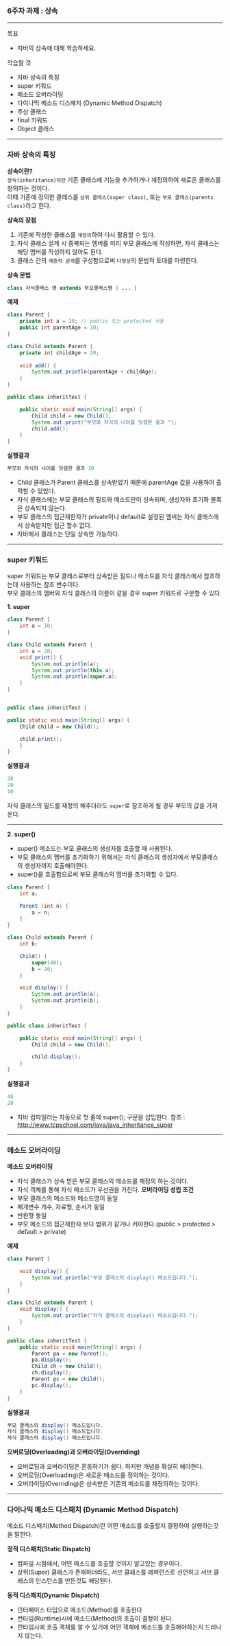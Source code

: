 ### 6주차 과제 : 상속
---
목표
+ 자바의 상속에 대해 학습하세요.

학습할 것
+ 자바 상속의 특징
+ super 키워드
+ 메소드 오버라이딩
+ 다이나믹 메소드 디스패치 (Dynamic Method Dispatch)
+ 추상 클래스
+ final 키워드
+ Object 클래스
---
### 자바 상속의 특징

**상속이란?**         
`상속(inheritance)이란` 기존 클래스에 기능을 추가하거나 재정의하여 새로운 클래스를 정의하는 것이다.        
이때 기존에 정의한 클래스를 `상위 클래스(super class)`, 또는 `부모 클래스(parents class)`라고 한다.

**상속의 장점**
1. 기존에 작성한 클래스를 `재정의`하여 다시 활용할 수 있다.        
2. 자식 클래스 설계 시 중복되는 멤버를 미리 부모 클래스에 작성하면, 자식 클래스는 해당 멤버를 작성하지 않아도 된다.       
3. 클래스 간의 `계층적 관계`를 구성함으로써 `다형성`의 문법적 토대를 마련한다.

**상속 문법**
```java
class 자식클래스 명 extends 부모클래스명 { ... }
```

**예제**
```java
class Parent {
    private int a = 10; // public 또는 protected 사용
    public int parentAge = 10;
}

class Child extends Parent {
    private int childAge = 20;
	
    void add() {
        System.out.println(parentAge + childAge);
    }
}

public class inheritTest {

    public static void main(String[] args) {
        Child child = new Child();
        System.out.print("부모와 자식의 나이를 덧셈한 결과 ");
        child.add();
    }
}
```
**실행결과**
```java
부모와 자식의 나이를 덧셈한 결과 30
```
+ Child 클래스가 Parent 클래스를 상속받았기 때문에 parentAge 값을 사용하여 출력할 수 있었다.
+ 자식 클래스에는 부모 클래스의 필드와 메소드만이 상속되며, 생성자와 초기화 블록은 상속되지 않는다.
+ 부모 클래스의 접근제한자가 private이나 default로 설정된 멤버는 자식 클래스에서 상속받지만 접근 할수 없다.    
+ 자바에서 클래스는 단일 상속만 가능하다.       

---
### super 키워드     
super 키워드는 부모 클래스로부터 상속받은 필드나 메소드를 자식 클래스에서 참조하는데 사용하는 참조 변수이다.      
부모 클래스의 멤버와 자식 클래스의 이름이 같을 경우 super 키워드로 구분할 수 있다.       

**1. super**
```java
class Parent {
    int a = 10;
}

class Child extends Parent {
    int a = 20;
    void print() {
        System.out.println(a);
        System.out.println(this.a);
        System.out.println(super.a);
    }
}


public class inheritTest {

public static void main(String[] args) {
    Child child = new Child();

    child.print();
    }
}
```
**실행결과**
```java
20
20
10
```
자식 클래스의 필드를 재정의 해주더라도 `super`로 참조하게 될 경우 부모의 값을 가져온다.

---
**2. super()**
+ super() 메소드는 부모 클래스의 생성자를 호출할 때 사용된다.
+ 부모 클래스의 멤버를 초기화하기 위해서는 자식 클래스의 생성자에서 부모클래스의 생성자까지 호출해야한다.
+ super()를 호출함으로써 부모 클래스의 멤버를 초기화할 수 있다.      
```java
class Parent {
    int a;

    Parent (int n) {
        a = n;
    }
}

class Child extends Parent {
    int b;

    Child() {
        super(40);
        b = 20;
    }

    void display() {
        System.out.println(a);
        System.out.println(b);
    }
}

public class inheritTest {

    public static void main(String[] args) {
        Child child = new Child();

        child.display();
    }
}
```
**실행결과**
```java
40
20
```
+ 자바 컴파일러는 자동으로 첫 줄에 super(); 구문을 삽입한다.
참조 : <http://www.tcpschool.com/java/java_inheritance_super>            

---
### 메소드 오버라이딩
**메소드 오버라이딩**
+ 자식 클래스가 상속 받은 부모 클래스의 메소드를 재정의 하는 것이다.
+ 자식 객체를 통해 자식 메소드가 우선권을 가진다.
**오버라이딩 성립 조건**
+ 부모 클래스의 메소드와 메소드명이 동일
+ 매개변수 개수, 자료형, 순서가 동일
+ 반환형 동일
+ 부모 메소드의 접근제한자 보다 범위가 같거나 커야한다.(public > protected > default > private)

**예제**
```java
class Parent {

    void display() {
        System.out.println("부모 클래스의 display() 메소드입니다.");
    }
}

class Child extends Parent {
    void display() {
        System.out.println("자식 클래스의 display() 메소드입니다.");
    }
}

public class inheritTest {
    public static void main(String[] args) {
        Parent pa = new Parent();
        pa.display();
        Child ch = new Child();
        ch.display();
        Parent pc = new Child();
        pc.display();
    }
}
```
**실행결과**
```java
부모 클래스의 display() 메소드입니다.
자식 클래스의 display() 메소드입니다.
자식 클래스의 display() 메소드입니다.
```

**오버로딩(Overloading)과 오버라이딩(Overriding)**
+ 오버로딩과 오버라이딩은 혼동하기가 쉽다. 하지만 개념을 확실히 해야한다.
+ 오버로딩(Overloading)은 새로운 매소드를 정의하는 것이다.
+ 오버라이딩(Overriding)은 상속받은 기존의 메소드를 재정의하는 것이다.

---

### 다이나믹 메소드 디스패치 (Dynamic Method Dispatch)         
메소드 디스패치(Method Dispatch)란 어떤 메소드를 호출할지 결정하여 실행하는것을 말한다.

**정적 디스패치(Static Dispatch)**
+ 컴파일 시점에서, 어떤 메소드를 호출할 것이지 알고있는 경우이다.
+ 상위(Super) 클래스가 존재하더라도, 서브 클래스를 레퍼런스로 선언하고 서브 클래스의 인스턴스를 만든것도 해당된다.

**동적 디스패치(Dynamic Dispatch)**
+ 인터페이스 타입으로 메소드(Method)를 호출한다
+ 런타임(Runtime)시에 메소드(Method)의 호출이 결정이 된다.
+ 런타임시에 호출 객체를 알 수 있기에 어떤 객체에 메소드를 호출해야하는지 드러나지 않는다.
